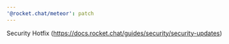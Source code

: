 ```yaml
---
'@rocket.chat/meteor': patch
---
```


Security Hotfix (https://docs.rocket.chat/guides/security/security-updates)
